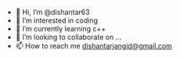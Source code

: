 - 👋 Hi, I’m @dishantar63
- 👀 I’m interested in coding
- 🌱 I’m currently learning c++
- 💞️ I’m looking to collaborate on ...
- 📫 How to reach me dishantarjangid@gmail.com

<!---
dishantar63/dishantar63 is a ✨ special ✨ repository because its `README.md` (this file) appears on your GitHub profile.
You can click the Preview link to take a look at your changes.
--->

